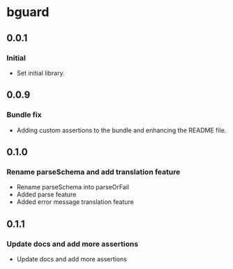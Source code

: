 # bguard

## 0.0.1

### Initial

- Set initial library.

## 0.0.9

### Bundle fix

- Adding custom assertions to the bundle and enhancing the README file.

## 0.1.0

### Rename parseSchema and add translation feature

- Rename parseSchema into parseOrFail
- Added parse feature
- Added error message translation feature

## 0.1.1

### Update docs and add more assertions

- Update docs and add more assertions
